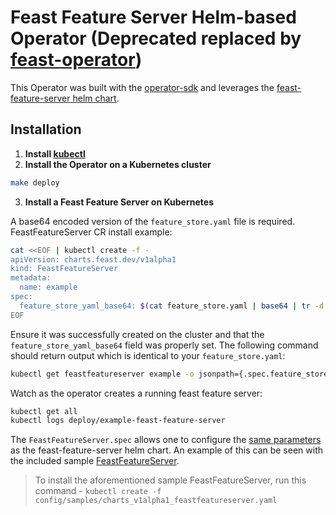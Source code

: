 # Feast Feature Server Helm-based Operator (Deprecated replaced by [feast-operator](../feast-operator/README.md))

This Operator was built with the [operator-sdk](https://github.com/operator-framework/operator-sdk) and leverages the [feast-feature-server helm chart](/infra/charts/feast-feature-server).

## Installation

1. __Install [kubectl](https://kubernetes.io/docs/tasks/tools/install-kubectl/)__
2. __Install the Operator on a Kubernetes cluster__

```bash
make deploy
```

3. __Install a Feast Feature Server on Kubernetes__

A base64 encoded version of the `feature_store.yaml` file is required. FeastFeatureServer CR install example:
```bash
cat <<EOF | kubectl create -f -
apiVersion: charts.feast.dev/v1alpha1
kind: FeastFeatureServer
metadata:
  name: example
spec:
  feature_store_yaml_base64: $(cat feature_store.yaml | base64 | tr -d '\n\r')
EOF
```
Ensure it was successfully created on the cluster and that the `feature_store_yaml_base64` field was properly set. The following command should return output which is identical to your `feature_store.yaml`:
```bash
kubectl get feastfeatureserver example -o jsonpath={.spec.feature_store_yaml_base64} | base64 -d
```
Watch as the operator creates a running feast feature server:
```bash
kubectl get all
kubectl logs deploy/example-feast-feature-server
```

The `FeastFeatureServer.spec` allows one to configure the [same parameters](https://github.com/feast-dev/feast/tree/master/infra/charts/feast-feature-server#values) as the feast-feature-server helm chart. An example of this can be seen with the included sample [FeastFeatureServer](config/samples/charts_v1alpha1_feastfeatureserver.yaml).

> To install the aforementioned sample FeastFeatureServer, run this command - `kubectl create -f config/samples/charts_v1alpha1_feastfeatureserver.yaml`
